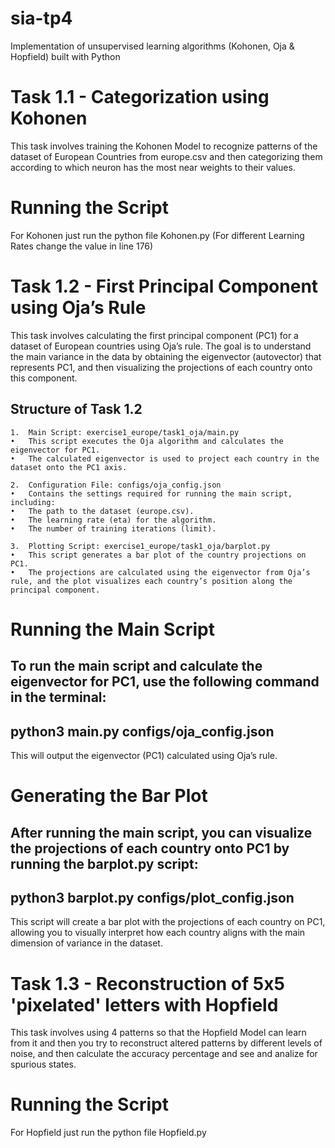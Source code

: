# sia-tp4
Implementation of unsupervised learning algorithms (Kohonen, Oja &amp; Hopfield) built with Python

# Task 1.1 - Categorization using Kohonen

This task involves training the Kohonen Model to recognize patterns of the dataset of European Countries from europe.csv and then categorizing them according to which neuron has the most near weights to their values. 

# Running the Script

For Kohonen just run the python file Kohonen.py (For different Learning Rates change the value in line 176)

# Task 1.2 - First Principal Component using Oja’s Rule

This task involves calculating the first principal component (PC1) for a dataset of European countries using Oja’s rule. The goal is to understand the main variance in the data by obtaining the eigenvector (autovector) that represents PC1, and then visualizing the projections of each country onto this component.

## Structure of Task 1.2

	1.	Main Script: exercise1_europe/task1_oja/main.py
	•	This script executes the Oja algorithm and calculates the eigenvector for PC1.
	•	The calculated eigenvector is used to project each country in the dataset onto the PC1 axis.

	2.	Configuration File: configs/oja_config.json
	•	Contains the settings required for running the main script, including:
	•	The path to the dataset (europe.csv).
	•	The learning rate (eta) for the algorithm.
	•	The number of training iterations (limit).

	3.	Plotting Script: exercise1_europe/task1_oja/barplot.py
	•	This script generates a bar plot of the country projections on PC1.
	•	The projections are calculated using the eigenvector from Oja’s rule, and the plot visualizes each country’s position along the principal component.

# Running the Main Script

To run the main script and calculate the eigenvector for PC1, use the following command in the terminal:
--
python3 main.py configs/oja_config.json
--
This will output the eigenvector (PC1) calculated using Oja’s rule.

# Generating the Bar Plot

After running the main script, you can visualize the projections of each country onto PC1 by running the barplot.py script:
--
python3 barplot.py configs/plot_config.json
--
This script will create a bar plot with the projections of each country on PC1, allowing you to visually interpret how each country aligns with the main dimension of variance in the dataset.

# Task 1.3 - Reconstruction of 5x5 'pixelated' letters with Hopfield

This task involves using 4 patterns so that the Hopfield Model can learn from it and then you try to reconstruct altered patterns by different levels of noise, and then calculate the accuracy percentage and see and analize for spurious states.

# Running the Script

For Hopfield just run the python file Hopfield.py
